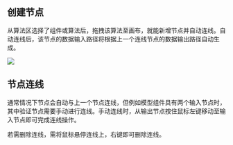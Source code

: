 ## 创建节点

从算法区选择了组件或算法后，拖拽该算法至画布，就能新增节点并自动连线。自动连线后，该节点的数据输入路径将根据上一个连线节点的数据输出路径自动生成。

![](https://main.qcloudimg.com/raw/e715d641cad976a428dddcde114d7188.gif)



## 节点连线

通常情况下节点会自动与上一个节点连线，但例如模型组件具有两个输入节点时，其中验证节点需要手动进行连线。手动连线时，从输出节点按住鼠标左键移动至输入节点即可完成连线操作。

若需删除连线，需将鼠标悬停连线上，右键即可删除连线。